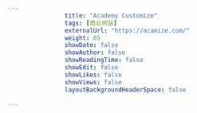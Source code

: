 ---
                title: "Academy Customize"
                tags: [商业网站]
                externalUrl: "https://acamize.com/"
                weight: 85
                showDate: false
                showAuthor: false
                showReadingTime: false
                showEdit: false
                showLikes: false
                showViews: false
                layoutBackgroundHeaderSpace: false
                ---

